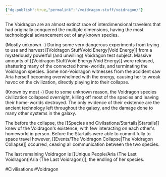 ```yaml
---
{"dg-publish":true,"permalink":"/voidragon-stuff/voidragon/"}
---
```


The Voidragon are an almost extinct race of interdimensional travelers that had originally conquered the multiple dimensions, having the most technological advancement out of any known species.

(Mostly unknown -)
During some very dangerous experiments from trying to use and harvest [[Voidragon Stuff/Void Energy\|Void Energy]] from a mysteriously powerful (and unwilling) Voidragon test subject. Massive amounts of [[Voidragon Stuff/Void Energy\|Void Energy]] were released, shattering many of the connected home-worlds, and terminating the Voidragon species. Some non-Voidragon witnesses from the accident saw Aria herself becoming overwhelmed with the energy, causing her to wreak havoc on the civilization, directly playing into their collapse.

(Known by most -)
Due to some unknown reason, the Voidragon species civilization collapsed overnight, killing off most of the species and leaving their home-worlds destroyed. The only evidence of their existence are the ancient technology left throughout the galaxy, and the damage done to many other systems in the galaxy.

The before the collapse, the [[Species and Civilsations/Startails\|Startails]] knew of the Voidragon's existence, with few interacting on each other's homeworld in person. Before the Startails were able to commit fully to space travel however, [[Events/The Voidragon Collapse\|The Voidragon Collapse]] occurred, ceasing all communication between the two species.

The last remaining Voidragon is [[Unique People/Aria (The Last Voidragon)\|Aria (The Last Voidragon)]], the endling of her species.

#Civilisations #Voidragon 